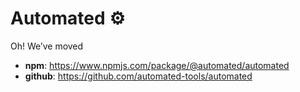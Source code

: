 # Automated ⚙️

Oh! We’ve moved

- **npm**: https://www.npmjs.com/package/@automated/automated
- **github**: https://github.com/automated-tools/automated
